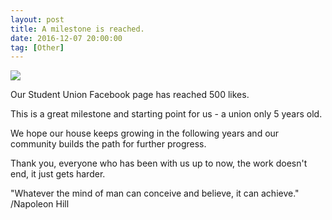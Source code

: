 ```yaml
---
layout: post
title: A milestone is reached.
date: 2016-12-07 20:00:00
tag: [Other]
---
```


<img src="https://scontent-fra3-1.xx.fbcdn.net/v/t1.0-9/15338871_1078208438974932_1811857268141787242_n.jpg?oh=c74cd909723b76cab645247fbf5388de&oe=58F89041" class="img" >

Our Student Union Facebook page has reached 500 likes.

This is a great milestone and starting point for us - a union only 5 years old. 

We hope our house keeps growing in the following years and our community builds the path for further progress.

Thank you, everyone who has been with us up to now, the work doesn't end, it just gets harder.


"Whatever the mind of man can conceive and believe, it can achieve." /Napoleon Hill
